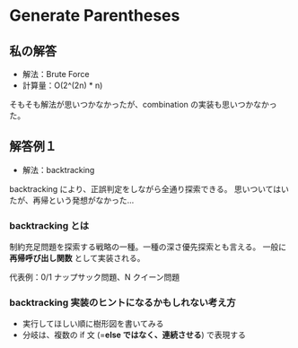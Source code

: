 # Generate Parentheses

## 私の解答

- 解法：Brute Force
- 計算量：O(2^(2n) \* n)

そもそも解法が思いつかなかったが、combination の実装も思いつかなかった。

## 解答例１

- 解法：backtracking

backtracking により、正誤判定をしながら全通り探索できる。
思いついてはいたが、再帰という発想がなかった…

### backtracking とは

制約充足問題を探索する戦略の一種。一種の深さ優先探索とも言える。
一般に **再帰呼び出し関数** として実装される。

代表例：0/1 ナップサック問題、N クイーン問題

### backtracking 実装のヒントになるかもしれない考え方

- 実行してほしい順に樹形図を書いてみる
- 分岐は、複数の if 文 (=**else ではなく、連続させる**) で表現する
